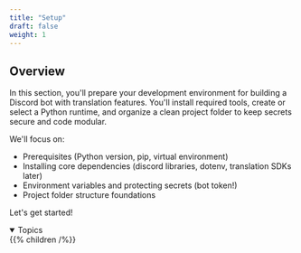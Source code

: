 ```yaml
---
title: "Setup"
draft: false
weight: 1
---
```


## Overview

In this section, you'll prepare your development environment for building a Discord bot with translation features. You'll install required tools, create or select a Python runtime, and organize a clean project folder to keep secrets secure and code modular.

We'll focus on:
- Prerequisites (Python version, pip, virtual environment)
- Installing core dependencies (discord libraries, dotenv, translation SDKs later)
- Environment variables and protecting secrets (bot token!)
- Project folder structure foundations

Let's get started!
<details open>
<summary>Topics</summary>
{{% children /%}}
</details>